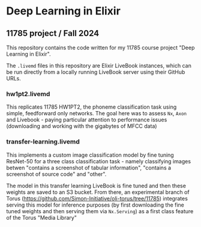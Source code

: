 # Deep Learning in Elixir
## 11785 project / Fall 2024

This repository contains the code written for my 11785 course project "Deep Learning in Elixir". 

The `.livemd` files in this repository are Elixir LiveBook instances, which can be run directly
from a locally running LiveBook server using their GitHub URLs.  

### hw1pt2.livemd

This replicates 11785 HW1PT2, the phoneme classification task using simple, feedforward only networks. 
The goal here was to assess `Nx`, `Axon` and Livebook - paying particular attention to performance
issues (downloading and working with the gigabytes of MFCC data)

### transfer-learning.livemd

This implements a custom image classification model by fine tuning ResNet-50 for a three class
classification task - namely classifying images betwen "contains a screenshot of tabular information",
"contains a screenshot of source code" and "other". 

The model in this transfer learning LiveBook is fine tuned and then these weights are saved to an S3 bucket.  From there,
an experimental branch of Torus (https://github.com/Simon-Initiative/oli-torus/tree/11785) integrates
serving this model for inference purposes (by first downloading the fine tuned weights and then
serving them via `Nx.Serving`) as a first class feature of the Torus "Media Library"


